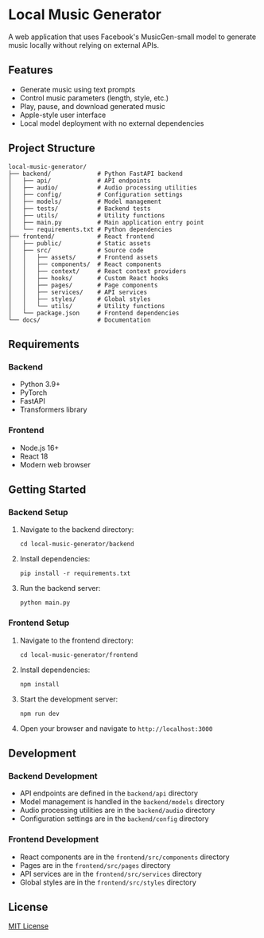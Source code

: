 # Local Music Generator

A web application that uses Facebook's MusicGen-small model to generate music locally without relying on external APIs.

## Features

- Generate music using text prompts
- Control music parameters (length, style, etc.)
- Play, pause, and download generated music
- Apple-style user interface
- Local model deployment with no external dependencies

## Project Structure

```
local-music-generator/
├── backend/             # Python FastAPI backend
│   ├── api/             # API endpoints
│   ├── audio/           # Audio processing utilities
│   ├── config/          # Configuration settings
│   ├── models/          # Model management
│   ├── tests/           # Backend tests
│   ├── utils/           # Utility functions
│   ├── main.py          # Main application entry point
│   └── requirements.txt # Python dependencies
├── frontend/            # React frontend
│   ├── public/          # Static assets
│   ├── src/             # Source code
│   │   ├── assets/      # Frontend assets
│   │   ├── components/  # React components
│   │   ├── context/     # React context providers
│   │   ├── hooks/       # Custom React hooks
│   │   ├── pages/       # Page components
│   │   ├── services/    # API services
│   │   ├── styles/      # Global styles
│   │   └── utils/       # Utility functions
│   └── package.json     # Frontend dependencies
└── docs/                # Documentation
```

## Requirements

### Backend
- Python 3.9+
- PyTorch
- FastAPI
- Transformers library

### Frontend
- Node.js 16+
- React 18
- Modern web browser

## Getting Started

### Backend Setup

1. Navigate to the backend directory:
   ```
   cd local-music-generator/backend
   ```

2. Install dependencies:
   ```
   pip install -r requirements.txt
   ```

3. Run the backend server:
   ```
   python main.py
   ```

### Frontend Setup

1. Navigate to the frontend directory:
   ```
   cd local-music-generator/frontend
   ```

2. Install dependencies:
   ```
   npm install
   ```

3. Start the development server:
   ```
   npm run dev
   ```

4. Open your browser and navigate to `http://localhost:3000`

## Development

### Backend Development

- API endpoints are defined in the `backend/api` directory
- Model management is handled in the `backend/models` directory
- Audio processing utilities are in the `backend/audio` directory
- Configuration settings are in the `backend/config` directory

### Frontend Development

- React components are in the `frontend/src/components` directory
- Pages are in the `frontend/src/pages` directory
- API services are in the `frontend/src/services` directory
- Global styles are in the `frontend/src/styles` directory

## License

[MIT License](LICENSE)